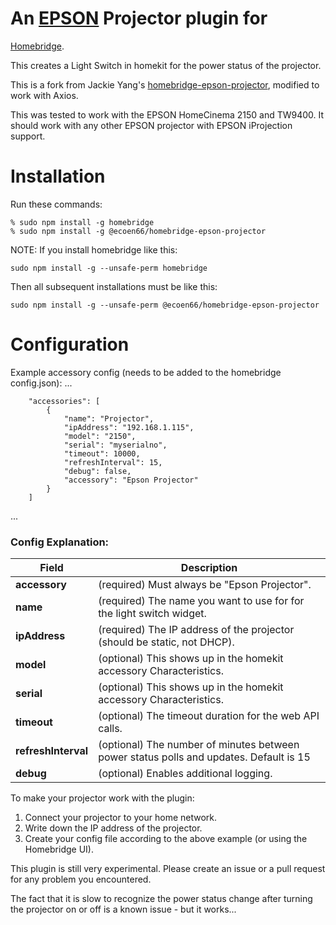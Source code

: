 # An [EPSON](https://www.epson.com) Projector plugin for
[Homebridge](https://github.com/nfarina/homebridge).  

This creates a Light Switch in homekit for the power status of the projector.

This is a fork from Jackie Yang's [homebridge-epson-projector](https://github.com/valkjsaaa/homebridge-epson-projector), modified to work with Axios.

This was tested to work with the EPSON HomeCinema 2150 and TW9400. It should work with any other EPSON projector with EPSON iProjection support.

# Installation
Run these commands:

    % sudo npm install -g homebridge
    % sudo npm install -g @ecoen66/homebridge-epson-projector


NOTE: If you install homebridge like this:

    sudo npm install -g --unsafe-perm homebridge

Then all subsequent installations must be like this:

    sudo npm install -g --unsafe-perm @ecoen66/homebridge-epson-projector

# Configuration

Example accessory config (needs to be added to the homebridge config.json):
 ...

		"accessories": [
			{
				"name": "Projector",
				"ipAddress": "192.168.1.115",
				"model": "2150",
				"serial": "myserialno",
				"timeout": 10000,
				"refreshInterval": 15,
				"debug": false,
				"accessory": "Epson Projector"
			}
		]
 ...

### Config Explanation:

Field           						| Description
----------------------------|------------
**accessory**   						| (required) Must always be "Epson Projector".
**name**										| (required) The name you want to use for for the light switch widget.
**ipAddress**								| (required) The IP address of the projector (should be static, not DHCP).
**model**										| (optional) This shows up in the homekit accessory Characteristics.
**serial**									| (optional) This shows up in the homekit accessory Characteristics.
**timeout**									| (optional) The timeout duration for the web API calls.
**refreshInterval**					| (optional) The number of minutes between power status polls and updates. Default is 15
**debug**										| (optional) Enables additional logging.

To make your projector work with the plugin:

1. Connect your projector to your home network.
2. Write down the IP address of the projector.
3. Create your config file according to the above example (or using the Homebridge UI).

This plugin is still very experimental. Please create an issue or a pull request for any problem you encountered.

The fact that it is slow to recognize the power status change after turning the projector on or off is a known issue - but it works...